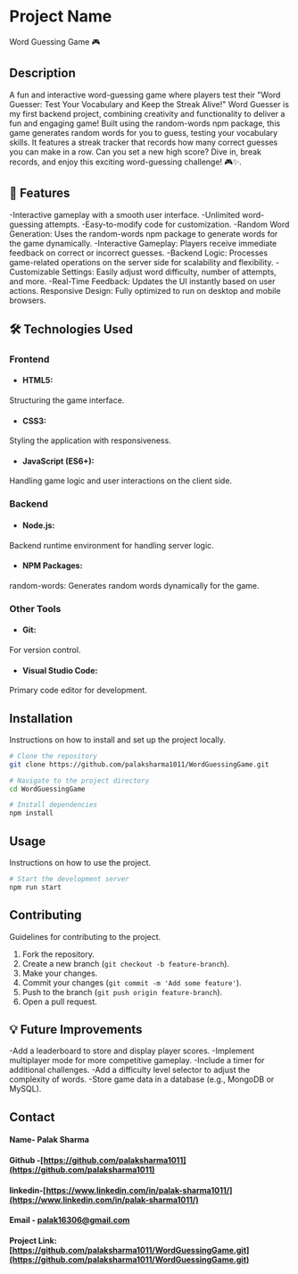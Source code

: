 # Project Name
Word Guessing Game 🎮

## Description
A fun and interactive word-guessing game where players test their "Word Guesser: Test Your Vocabulary and Keep the Streak Alive!"
Word Guesser is my first backend project, combining creativity and functionality to deliver a fun and engaging game! Built using the random-words npm package, this game generates random words for you to guess, testing your vocabulary skills. It features a streak tracker that records how many correct guesses you can make in a row. Can you set a new high score? Dive in, break records, and enjoy this exciting word-guessing challenge! 🎮✨.

## 🚀 Features
-Interactive gameplay with a smooth user interface.
-Unlimited word-guessing attempts.
-Easy-to-modify code for customization.
-Random Word Generation: Uses the random-words npm package to generate words for the game dynamically.
-Interactive Gameplay: Players receive immediate feedback on correct or incorrect guesses.
-Backend Logic: Processes game-related operations on the server side for scalability and flexibility.
-Customizable Settings: Easily adjust word difficulty, number of attempts, and more.
-Real-Time Feedback: Updates the UI instantly based on user actions.
Responsive Design: Fully optimized to run on desktop and mobile browsers.

## 🛠️ Technologies Used
### Frontend
- #### HTML5: 
Structuring the game interface.
- #### CSS3: 
Styling the application with responsiveness.
- #### JavaScript (ES6+): 
Handling game logic and user interactions on the client side.
### Backend
- #### Node.js: 
Backend runtime environment for handling server logic.

- #### NPM Packages:
random-words: Generates random words dynamically for the game.

### Other Tools
- #### Git: 
For version control.
- #### Visual Studio Code: 
Primary code editor for development.


## Installation
Instructions on how to install and set up the project locally.

```bash
# Clone the repository
git clone https://github.com/palaksharma1011/WordGuessingGame.git

# Navigate to the project directory
cd WordGuessingGame

# Install dependencies
npm install
```

## Usage
Instructions on how to use the project.

```bash
# Start the development server
npm run start
```

## Contributing
Guidelines for contributing to the project.

1. Fork the repository.
2. Create a new branch (`git checkout -b feature-branch`).
3. Make your changes.
4. Commit your changes (`git commit -m 'Add some feature'`).
5. Push to the branch (`git push origin feature-branch`).
6. Open a pull request.

## 💡 Future Improvements
-Add a leaderboard to store and display player scores.
-Implement multiplayer mode for more competitive gameplay.
-Include a timer for additional challenges.
-Add a difficulty level selector to adjust the complexity of words.
-Store game data in a database (e.g., MongoDB or MySQL).

## Contact
#### Name- Palak Sharma
#### Github -[https://github.com/palaksharma1011](https://github.com/palaksharma1011)
#### linkedin-[https://www.linkedin.com/in/palak-sharma1011/](https://www.linkedin.com/in/palak-sharma1011/)
#### Email - [palak16306@gmail.com](palak16306@gmail.com)

#### Project Link: [https://github.com/palaksharma1011/WordGuessingGame.git](https://github.com/palaksharma1011/WordGuessingGame.git)